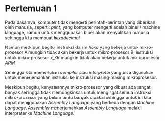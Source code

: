 # Pertemuan 1
Pada dasarnya, komputer tidak mengerti perintah-perintah yang diberikan oleh manusia, seperti: *print*, yang komputer mengerti adalah biner / machine language, namun untuk menggunakan biner akan menyulitkan manusia sehingga kita membuat *hexadecimal*

Namun meskipun begitu, instruksi dalam *hexa* yang bekerja untuk mikro-prosesor A mungkin tidak akan bekerja untuk mikro-prosesor B, instruksi untuk mikro-prosesor *x_86* mungkin tidak akan bekerja untuk mikroprosesor *ARM*

Sehingga kita memerlukan *compiler* atau *interpreter* yang bisa digunakan untuk menerjemahkan instruksi ke instruksi masing-masing mikroprosesor.

Meskipun begitu, kenyataannya mikro-prosesor yang dibuat ada sangat banyak sehingga tidak memungkinkan untuk mengingat semua instruksi mikro-prosesor yang belum tentu banyak dipakai sehingga untuk ini kita dapat menggunakan *Assembly Language* yang berbeda dengan *Machine Language*. *Assembler* menerjemahkan *Assembly Language* melalui interpreter ke *Machine Language*.
